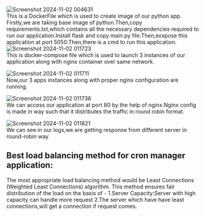 ![Screenshot 2024-11-02 004631](https://github.com/user-attachments/assets/a32dc6f0-20c0-4a2c-996f-f35d075eab98)
<br/>
This is a DockerFile which is used to create image of our python app.
Firstly,we are taking base image of python.Then,copy requirements.txt,which contains all the necessary dependencies required to run our application.Install flask and copy main.py file.Then,exxpose this application at port 5050.Then,there is a cmd to run this application.
<br/>
![Screenshot 2024-11-02 011723](https://github.com/user-attachments/assets/fb75c8ca-0cc8-42d1-9347-527d143cf2d2)
<br/>
This is docker-compose file which is used to launch 3 instances of our application along with nginx container over same network.
<br/>

![Screenshot 2024-11-02 011711](https://github.com/user-attachments/assets/632ac4e5-8431-42c8-a047-334b8981ec11)
<br/>
Now,our 3 apps instances along with proper nginx configuration are running.
<br/>

![Screenshot 2024-11-02 011736](https://github.com/user-attachments/assets/5e8a03c5-bba6-4cc0-80b7-c3409adf32db)
<br/>
We can access our application at port 80 by the help of nginx.Nginx config is made in way such that it distributes the traffic in round robin format.
<br/>

![Screenshot 2024-11-02 011821](https://github.com/user-attachments/assets/685e0218-85d4-4391-8e1d-2130008d64a8)
<br/>
We can see in our logs,we are getting response from different server in round-robin way
<br/>

## Best load balancing method for cron manager application:
The most appropriate load balancing method would be Least Connections (Weighted Least Connections) algorithm.
This method ensures fair distribution of the load on the basis of -
1.Server Capacity:Server with high capacity can handle more request
2.The server which have have least connections,will get a connection if request comes.
